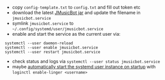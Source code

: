* copy `config-template.txt` to `config.txt` and fill out token etc
* download the latest [JMusicBot jar](https://github.com/jagrosh/MusicBot/releases) and update the filename in `jmusicbot.service`
* symlink `jmusicbot.service` to `~/.config/systemd/user/jmusicbot.service`
* enable and start the service as the current user via:
```
systemctl --user daemon-reload 
systemctl --user enable jmusicbot.service
systemctl --user restart jmusicbot.service
```
* check status and logs via `systemctl --user status jmusicbot.service`
* maybe [automatically start the systemd user instance on startup](https://wiki.archlinux.org/title/systemd/User#Automatic_start-up_of_systemd_user_instances) with `loginctl enable-linger <username>`
